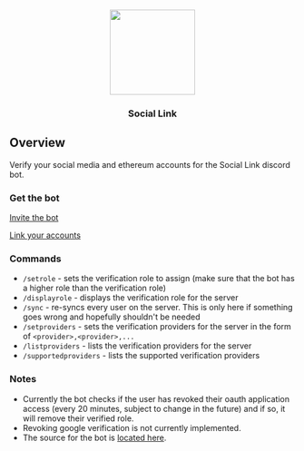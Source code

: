 <p align="center">
   <br/>
   <a href="https://social-link.xyz" target="_blank"><img width="150px" src="https://social-link.xyz/social-link-1024.png" /></a>
   <h3 align="center">Social Link</h3>
</p>

## Overview

Verify your social media and ethereum accounts for the Social Link discord bot.

### Get the bot

[Invite the bot](https://discord.com/api/oauth2/authorize?client_id=1099405375624728597&permissions=2415921152&scope=bot)

[Link your accounts](https://social-link.xyz)

### Commands

- `/setrole` - sets the verification role to assign (make sure that the bot has a higher role than the verification role)
- `/displayrole` - displays the verification role for the server
- `/sync` - re-syncs every user on the server. This is only here if something goes wrong and hopefully shouldn't be needed
- `/setproviders` - sets the verification providers for the server in the form of `<provider>,<provider>,...`
- `/listproviders` - lists the verification providers for the server
- `/supportedproviders` - lists the supported verification providers

### Notes

- Currently the bot checks if the user has revoked their oauth application access (every 20 minutes, subject to change in the future) and if so, it will remove their verified role.
- Revoking google verification is not currently implemented.
- The source for the bot is [located here](https://github.com/floomby/discord-link-bot).
